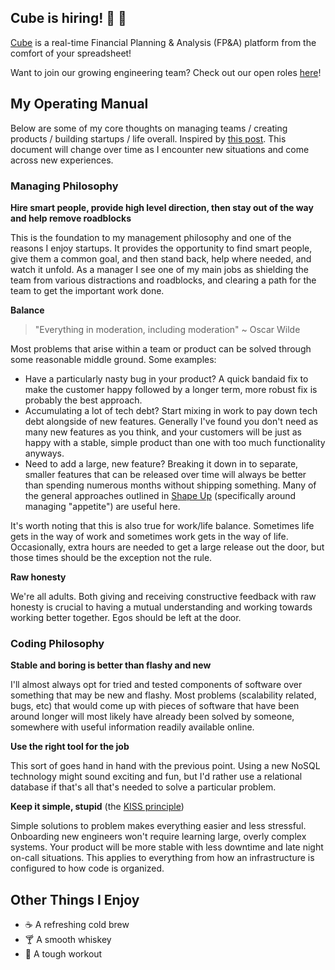 ## Cube is hiring! :rocket: :rocket:

[Cube](https://www.cubesoftware.com/) is a real-time Financial Planning & Analysis (FP&A) platform from the comfort of your spreadsheet!

Want to join our growing engineering team? Check out our open roles [here](https://jobs.lever.co/cubesoftware/?team=Engineering)!

## My Operating Manual

Below are some of my core thoughts on managing teams / creating products / building startups / life overall. Inspired by [this post](https://medium.com/@kawomersley/why-and-how-to-share-your-manager-readme-plus-heres-mine-8a4fe188ee1b). This document will change over time as I encounter new situations and come across new experiences.

### Managing Philosophy

**Hire smart people, provide high level direction, then stay out of the way and help remove roadblocks**

This is the foundation to my management philosophy and one of the reasons I enjoy startups. It provides the opportunity to find smart people, give them a common goal, and then stand back, help where needed, and watch it unfold. As a manager I see one of my main jobs as shielding the team from various distractions and roadblocks, and clearing a path for the team to get the important work done.

**Balance**

> "Everything in moderation, including moderation"
> ~ Oscar Wilde

Most problems that arise within a team or product can be solved through some reasonable middle ground. Some examples:

- Have a particularly nasty bug in your product? A quick bandaid fix to make the customer happy followed by a longer term, more robust fix is probably the best approach.
- Accumulating a lot of tech debt? Start mixing in work to pay down tech debt alongside of new features. Generally I've found you don't need as many new features as you think, and your customers will be just as happy with a stable, simple product than one with too much functionality anyways.
- Need to add a large, new feature? Breaking it down in to separate, smaller features that can be released over time will always be better than spending numerous months without shipping something. Many of the general approaches outlined in [Shape Up](https://basecamp.com/shapeup) (specifically around managing "appetite") are useful here.

It's worth noting that this is also true for work/life balance. Sometimes life gets in the way of work and sometimes work gets in the way of life. Occasionally, extra hours are needed to get a large release out the door, but those times should be the exception not the rule.

**Raw honesty**

We're all adults. Both giving and receiving constructive feedback with raw honesty is crucial to having a mutual understanding and working towards working better together. Egos should be left at the door.

### Coding Philosophy

**Stable and boring is better than flashy and new**

I'll almost always opt for tried and tested components of software over something that may be new and flashy. Most problems (scalability related, bugs, etc) that would come up with pieces of software that have been around longer will most likely have already been solved by someone, somewhere with useful information readily available online.

**Use the right tool for the job**

This sort of goes hand in hand with the previous point. Using a new NoSQL technology might sound exciting and fun, but I'd rather use a relational database if that's all that's needed to solve a particular problem.

**Keep it simple, stupid** (the [KISS principle](https://en.wikipedia.org/wiki/KISS_principle))

Simple solutions to problem makes everything easier and less stressful. Onboarding new engineers won't require learning large, overly complex systems. Your product will be more stable with less downtime and late night on-call situations. This applies to everything from how an infrastructure is configured to how code is organized.

## Other Things I Enjoy

- :coffee: A refreshing cold brew
- :cocktail: A smooth whiskey
- :runner: A tough workout
